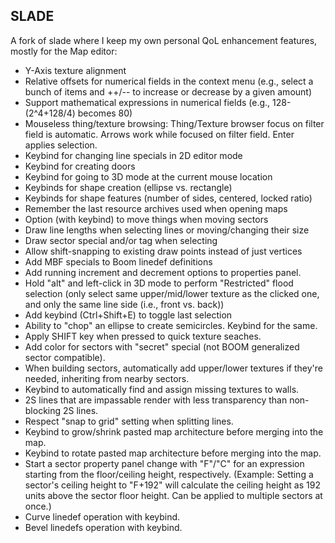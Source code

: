 ## SLADE  

A fork of slade where I keep my own personal QoL enhancement features, mostly for the Map editor:

* Y-Axis texture alignment
* Relative offsets for numerical fields in the context menu (e.g., select a bunch of items and ++/-- to increase or decrease by a given amount)
* Support mathematical expressions in numerical fields (e.g., 128-(2^4+128/4) becomes 80)
* Mouseless thing/texture browsing: Thing/Texture browser focus on filter field is automatic. Arrows work while focused on filter field. Enter applies selection.
* Keybind for changing line specials in 2D editor mode
* Keybind for creating doors
* Keybind for going to 3D mode at the current mouse location
* Keybinds for shape creation (ellipse vs. rectangle)
* Keybinds for shape features (number of sides, centered, locked ratio)
* Remember the last resource archives used when opening maps
* Option (with keybind) to move things when moving sectors
* Draw line lengths when selecting lines or moving/changing their size
* Draw sector special and/or tag when selecting
* Allow shift-snapping to existing draw points instead of just vertices
* Add MBF specials to Boom linedef definitions
* Add running increment and decrement options to properties panel.
* Hold "alt" and left-click in 3D mode to perform "Restricted" flood selection (only select same upper/mid/lower texture as the clicked one, and only the same line side (i.e., front vs. back))
* Add keybind (Ctrl+Shift+E) to toggle last selection
* Ability to "chop" an ellipse to create semicircles. Keybind for the same.
* Apply SHIFT key when pressed to quick texture seaches.
* Add color for sectors with "secret" special (not BOOM generalized sector compatible).
* When building sectors, automatically add upper/lower textures if they're needed, inheriting from nearby sectors.
* Keybind to automatically find and assign missing textures to walls.
* 2S lines that are impassable render with less transparency than non-blocking 2S lines.
* Respect "snap to grid" setting when splitting lines.
* Keybind to grow/shrink pasted map architecture before merging into the map.
* Keybind to rotate pasted map architecture before merging into the map.
* Start a sector property panel change with "F"/"C" for an expression starting from the floor/ceiling height, respectively. (Example: Setting a sector's ceiling height to "F+192" will calculate the ceiling height as 192 units above the sector floor height. Can be applied to multiple sectors at once.)
* Curve linedef operation with keybind.
* Bevel linedefs operation with keybind.
